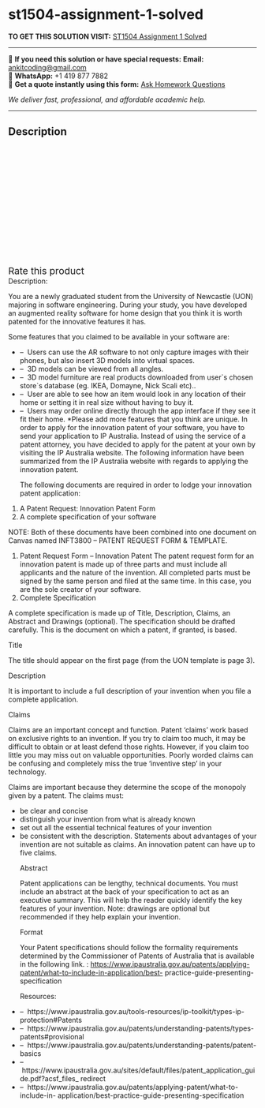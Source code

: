 # st1504-assignment-1-solved
**TO GET THIS SOLUTION VISIT:** [ST1504 Assignment 1 Solved](https://www.ankitcodinghub.com/product/st1504-assignment-1-solved/)


---

📩 **If you need this solution or have special requests:** **Email:** ankitcoding@gmail.com  
📱 **WhatsApp:** +1 419 877 7882  
📄 **Get a quote instantly using this form:** [Ask Homework Questions](https://www.ankitcodinghub.com/services/ask-homework-questions/)

*We deliver fast, professional, and affordable academic help.*

---

<h2>Description</h2>



<div class="kk-star-ratings kksr-auto kksr-align-center kksr-valign-top" data-payload="{&quot;align&quot;:&quot;center&quot;,&quot;id&quot;:&quot;97834&quot;,&quot;slug&quot;:&quot;default&quot;,&quot;valign&quot;:&quot;top&quot;,&quot;ignore&quot;:&quot;&quot;,&quot;reference&quot;:&quot;auto&quot;,&quot;class&quot;:&quot;&quot;,&quot;count&quot;:&quot;0&quot;,&quot;legendonly&quot;:&quot;&quot;,&quot;readonly&quot;:&quot;&quot;,&quot;score&quot;:&quot;0&quot;,&quot;starsonly&quot;:&quot;&quot;,&quot;best&quot;:&quot;5&quot;,&quot;gap&quot;:&quot;4&quot;,&quot;greet&quot;:&quot;Rate this product&quot;,&quot;legend&quot;:&quot;0\/5 - (0 votes)&quot;,&quot;size&quot;:&quot;24&quot;,&quot;title&quot;:&quot;ST1504 Assignment 1 Solved&quot;,&quot;width&quot;:&quot;0&quot;,&quot;_legend&quot;:&quot;{score}\/{best} - ({count} {votes})&quot;,&quot;font_factor&quot;:&quot;1.25&quot;}">

<div class="kksr-stars">

<div class="kksr-stars-inactive">
            <div class="kksr-star" data-star="1" style="padding-right: 4px">


<div class="kksr-icon" style="width: 24px; height: 24px;"></div>
        </div>
            <div class="kksr-star" data-star="2" style="padding-right: 4px">


<div class="kksr-icon" style="width: 24px; height: 24px;"></div>
        </div>
            <div class="kksr-star" data-star="3" style="padding-right: 4px">


<div class="kksr-icon" style="width: 24px; height: 24px;"></div>
        </div>
            <div class="kksr-star" data-star="4" style="padding-right: 4px">


<div class="kksr-icon" style="width: 24px; height: 24px;"></div>
        </div>
            <div class="kksr-star" data-star="5" style="padding-right: 4px">


<div class="kksr-icon" style="width: 24px; height: 24px;"></div>
        </div>
    </div>

<div class="kksr-stars-active" style="width: 0px;">
            <div class="kksr-star" style="padding-right: 4px">


<div class="kksr-icon" style="width: 24px; height: 24px;"></div>
        </div>
            <div class="kksr-star" style="padding-right: 4px">


<div class="kksr-icon" style="width: 24px; height: 24px;"></div>
        </div>
            <div class="kksr-star" style="padding-right: 4px">


<div class="kksr-icon" style="width: 24px; height: 24px;"></div>
        </div>
            <div class="kksr-star" style="padding-right: 4px">


<div class="kksr-icon" style="width: 24px; height: 24px;"></div>
        </div>
            <div class="kksr-star" style="padding-right: 4px">


<div class="kksr-icon" style="width: 24px; height: 24px;"></div>
        </div>
    </div>
</div>


<div class="kksr-legend" style="font-size: 19.2px;">
            <span class="kksr-muted">Rate this product</span>
    </div>
    </div>
<div class="page" title="Page 1">
<div class="layoutArea">
<div class="column">
Description:

You are a newly graduated student from the University of Newcastle (UON) majoring in software engineering. During your study, you have developed an augmented reality software for home design that you think it is worth patented for the innovative features it has.

Some features that you claimed to be available in your software are:

<ul>
<li>– &nbsp;Users can use the AR software to not only capture images with their phones, but also insert
3D models into virtual spaces.
</li>
<li>– &nbsp;3D models can be viewed from all angles.</li>
<li>– &nbsp;3D model furniture are real products downloaded from user`s chosen store`s database (eg.
IKEA, Domayne, Nick Scali etc)..
</li>
<li>– &nbsp;User are able to see how an item would look in any location of their home or setting it in real
size without having to buy it.
</li>
<li>– &nbsp;Users may order online directly through the app interface if they see it fit their home. *Please add more features that you think are unique.
In order to apply for the innovation patent of your software, you have to send your application to IP Australia. Instead of using the service of a patent attorney, you have decided to apply for the patent at your own by visiting the IP Australia website. The following information have been summarized from the IP Australia website with regards to applying the innovation patent.

The following documents are required in order to lodge your innovation patent application:
</li>
</ul>
<ol>
<li>A Patent Request: Innovation Patent Form</li>
<li>A complete specification of your software</li>
</ol>
NOTE: Both of these documents have been combined into one document on Canvas named INFT3800 – PATENT REQUEST FORM &amp; TEMPLATE.

<ol>
<li>Patent Request Form – Innovation Patent
The patent request form for an innovation patent is made up of three parts and must include all applicants and the nature of the invention. All completed parts must be signed by the same person and filed at the same time. In this case, you are the sole creator of your software.
</li>
<li>Complete Specification</li>
</ol>
</div>
</div>
</div>
<div class="page" title="Page 2">
<div class="layoutArea">
<div class="column">
A complete specification is made up of Title, Description, Claims, an Abstract and Drawings (optional). The specification should be drafted carefully. This is the document on which a patent, if granted, is based.

Title

The title should appear on the first page (from the UON template is page 3).

Description

It is important to include a full description of your invention when you file a complete application.

Claims

Claims are an important concept and function. Patent ‘claims’ work based on exclusive rights to an invention. If you try to claim too much, it may be difficult to obtain or at least defend those rights. However, if you claim too little you may miss out on valuable opportunities. Poorly worded claims can be confusing and completely miss the true ‘inventive step’ in your technology.

Claims are important because they determine the scope of the monopoly given by a patent. The claims must:

<ul>
<li>be clear and concise</li>
<li>distinguish your invention from what is already known</li>
<li>set out all the essential technical features of your invention</li>
<li>be consistent with the description.
Statements about advantages of your invention are not suitable as claims. An innovation patent can have up to five claims.

Abstract

Patent applications can be lengthy, technical documents. You must include an abstract at the back of your specification to act as an executive summary. This will help the reader quickly identify the key features of your invention. Note: drawings are optional but recommended if they help explain your invention.

Format

Your Patent specifications should follow the formality requirements determined by the Commissioner of Patents of Australia that is available in the following link. : https://www.ipaustralia.gov.au/patents/applying-patent/what-to-include-in-application/best- practice-guide-presenting-specification

Resources:
</li>
</ul>
<ul>
<li>– &nbsp;https://www.ipaustralia.gov.au/tools-resources/ip-toolkit/types-ip-protection#Patents</li>
<li>– &nbsp;https://www.ipaustralia.gov.au/patents/understanding-patents/types-patents#provisional</li>
<li>– &nbsp;https://www.ipaustralia.gov.au/patents/understanding-patents/patent-basics</li>
<li>– &nbsp;https://www.ipaustralia.gov.au/sites/default/files/patent_application_guide.pdf?acsf_files_
redirect
</li>
<li>– &nbsp;https://www.ipaustralia.gov.au/patents/applying-patent/what-to-include-in-
application/best-practice-guide-presenting-specification
</li>
</ul>
</div>
</div>
</div>
